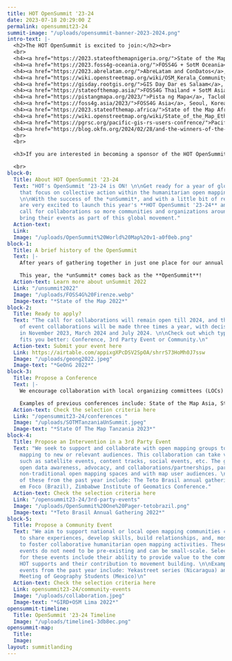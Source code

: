 ```yaml
---
title: HOT OpenSummit '23-24
date: 2023-07-18 20:29:00 Z
permalink: opensummit23-24
summit-image: "/uploads/opensummit-banner-2023-2024.png"
intro-text: |-
  <h2>The HOT OpenSummit is excited to join:</h2><br>
  <br>
  <h4><a href="https://2023.stateofthemapnigeria.org/">State of the Map Nigeria</a>, Abuja, Nigeria: October 11-14, 2023</h4><br>
  <h4><a href="https://2023.foss4g-oceania.org/">FOSS4G + SotM Oceania</a>, Auckland, New Zealand: October 16-20, 2023</h4><br>
  <h4><a href="https://2023.abrelatam.org/">AbreLatam and ConDatos</a>, Montevideo, Uruguay. October 31 - November 03, 2023</h4><br>
  <h4><a href="https://wiki.openstreetmap.org/wiki/OSM_Kerala_Community_Meetup_2022">OSM Kerala Annual Meet</a>, Kozhikode, India: November 04-05, 2023</h4><br>
  <h4><a href="https://gisday.rootgis.org/">GIS Day Dar es Salaam</a>, Tanzania: November 15-16, 2023</h4><br>
  <h4><a href="https://stateofthemap.asia/">FOSS4G Thailand + SotM Asia</a>, Bangkok, Thailand: November 16-18, 2023</h4><br>
  <h4><a href="https://pistangmapa.org/2023/">Pista ng Mapa</a>, Tacloban City, Philippines: November 21-23, 2023</h4><br>
  <h4><a href="https://foss4g.asia/2023/">FOSS4G Asia</a>, Seoul, Korea: November 28 - December 02, 2023</h4><br>
  <h4><a href="https://2023.stateofthemap.africa/">State of the Map Africa</a>, Yaounde, Cameroon: November 31 - December 02, 2023</h4><br>
  <h4><a href="https://wiki.openstreetmap.org/wiki/State_of_the_Map_Ethiopia_2023">State of the Map Ethiopia</a>, Addis Ababa, Ethiopia: December 15 - 16, 2023</h4><br>
  <h4><a href="https://pgrsc.org/pacific-gis-rs-users-confrence/">Pacific Islands GIS & Remote Sensing Users Conference</a>, Suva, Fiji: November 27 - December 02, 2023</h4><br>
  <h4><a href="https://blog.okfn.org/2024/02/28/and-the-winners-of-the-open-data-day-2024-mini-grants-are/">Open Data Day</a>, Multiple Locations: March 08, 2024</h4><br>
  <br>
  <br>

  <h3>If you are interested in becoming a sponsor of the HOT OpenSummit,<a href="http://www.hotosm.org/uploads/OpenSummit%20Sponsorship.pdf"> click here for more information.</h4>

  <br>
block-0:
  Title: About HOT OpenSummit '23-24
  Text: "HOT's OpenSummit ‘23-24 is ON! \n\nGet ready for a year of global events
    that focus on collective action within the humanitarian open mapping community.
    \n\nWith the success of the *unSummit*, and with a little bit of rebranding, we
    are very excited to launch this year's **HOT OpenSummit '23-24** and open our
    call for collaborations so more communities and organizations around the world
    bring their events as part of this global movement."
  Action-text: 
  Link: 
  Image: "/uploads/OpenSummit%20World%20Map%20v1-a0f0eb.png"
block-1:
  Title: A brief history of the OpenSummit
  Text: |-
    After years of gathering together in just one place for our annual conference, in 2022 we launched the *HOT unSummit*, a decentralized, year-long program of 13 global, regional, and local conferences worldwide, where each community brought together its own perspectives on open mapping, OpenStreetMap, humanitarian response, and social impact.

    This year, the *unSummit* comes back as the **OpenSummit**!
  Action-text: Learn more about unSummit 2022
  Link: "/unsummit2022"
  Image: "/uploads/FOSS4G%20Firenze.webp"
  Image-text: "*State of the Map 2022*"
block-2:
  Title: Ready to apply?
  Text: "The call for collaborations will remain open till 2024, and the selection
    of event collaborations will be made three times a year, with decisions taken
    in November 2023, March 2024 and July 2024. \n\nCheck out which type of event
    fits you better: Conference, 3rd Party Event or Community.\n"
  Action-text: Submit your event here
  Link: https://airtable.com/appixgXPcDSV2SpOA/shrrS73HoMh0J7ssw
  Image: "/uploads/geong2022.jpeg"
  Image-text: "*GeOnG 2022*"
block-3:
  Title: Propose a Conference
  Text: |-
    We encourage collaboration with local organizing committees (LOCs) for existing conferences that focus on open mapping or humanitarian/development work relevant to open mapping. These events should align closely with the criteria set for the HOT OpenSummit event collaborations. Priority will be given to conferences in HOT's priority countries.

    Examples of previous conferences include: State of the Map Asia, State of the Map Tanzania, and the Pacific Geospatial Conference.
  Action-text: Check the selection criteria here
  Link: "/opensummit23-24/conferences "
  Image: "/uploads/SOTMTanzaniaUnSummit.jpeg"
  Image-text: "*State Of The Map Tanzania 2023*"
block-4:
  Title: Propose an Intervention in a 3rd Party Event
  Text: "We seek to support and collaborate with open mapping groups to bring open
    mapping to new or relevant audiences. This collaboration can take various forms,
    such as satellite events, content tracks, social events, etc. The goal is to promote
    open data awareness, advocacy, and collaborations/partnerships, particularly in
    non-traditional open mapping spaces and with map user audiences. \n\nExamples
    of these from the past year include: The Teto Brasil annual gathering,  Cidade
    em Foco (Brazil), Zimbabwe Institute of Geomatics Conference."
  Action-text: Check the selection criteria here
  Link: "/opensummit23-24/3rd-party-events"
  Image: "/uploads/OpenSummit%20One%20Pager-tetobrazil.png"
  Image-text: "*Teto Brasil Annual Gathering 2022*"
block-5:
  Title: Propose a Community Event
  Text: "We aim to support national or local open mapping communities coming together
    to share experiences, develop skills, build relationships, and, most importantly,
    to foster collaborative humanitarian open mapping activities. These community
    events do not need to be pre-existing and can be small-scale. Selection criteria
    for these events include their ability to provide value to the communities that
    HOT supports and their contribution to movement building. \n\nExamples of such
    events from the past year include: Yekastreet series (Nicaragua) and ENEG (National
    Meeting of Geography Students (Mexico)\n"
  Action-text: Check the selection criteria here
  Link: opensummit23-24/community-events
  Image: "/uploads/collaboration.jpeg"
  Image-text: "*GIRD+OSM Lima 2022*"
opensummit-timeline:
  Title: OpenSummit '23-24 Timeline
  Image: "/uploads/timeline1-3db8ec.png"
opensummit-map:
  Title: 
  Image: 
layout: summitlanding
---
```


